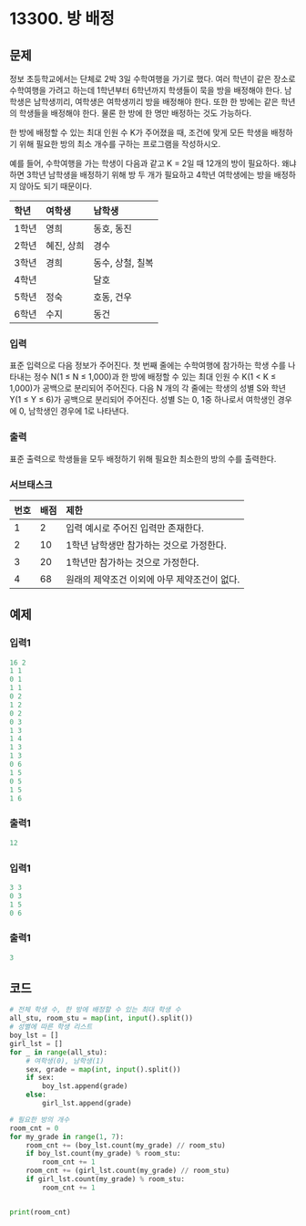 # 13300. 방 배정

## 문제

정보 초등학교에서는 단체로 2박 3일 수학여행을 가기로 했다. 여러 학년이 같은 장소로 수학여행을 가려고 하는데 1학년부터 6학년까지 학생들이 묵을 방을 배정해야 한다. 남학생은 남학생끼리, 여학생은 여학생끼리 방을 배정해야 한다. 또한 한 방에는 같은 학년의 학생들을 배정해야 한다. 물론 한 방에 한 명만 배정하는 것도 가능하다.

한 방에 배정할 수 있는 최대 인원 수 K가 주어졌을 때, 조건에 맞게 모든 학생을 배정하기 위해 필요한 방의 최소 개수를 구하는 프로그램을 작성하시오.

예를 들어, 수학여행을 가는 학생이 다음과 같고 K = 2일 때 12개의 방이 필요하다. 왜냐하면 3학년 남학생을 배정하기 위해 방 두 개가 필요하고 4학년 여학생에는 방을 배정하지 않아도 되기 때문이다.

| 학년  | 여학생     | 남학생           |
| :---- | :--------- | :--------------- |
| 1학년 | 영희       | 동호, 동진       |
| 2학년 | 혜진, 상희 | 경수             |
| 3학년 | 경희       | 동수, 상철, 칠복 |
| 4학년 |            | 달호             |
| 5학년 | 정숙       | 호동, 건우       |
| 6학년 | 수지       | 동건             |

### 입력

표준 입력으로 다음 정보가 주어진다. 첫 번째 줄에는 수학여행에 참가하는 학생 수를 나타내는 정수 N(1 ≤ N ≤ 1,000)과 한 방에 배정할 수 있는 최대 인원 수 K(1 < K ≤ 1,000)가 공백으로 분리되어 주어진다. 다음 N 개의 각 줄에는 학생의 성별 S와 학년 Y(1 ≤ Y ≤ 6)가 공백으로 분리되어 주어진다. 성별 S는 0, 1중 하나로서 여학생인 경우에 0, 남학생인 경우에 1로 나타낸다. 

### 출력

표준 출력으로 학생들을 모두 배정하기 위해 필요한 최소한의 방의 수를 출력한다.

### 서브태스크

| 번호 | 배점 | 제한                                         |
| :--- | :--- | :------------------------------------------- |
| 1    | 2    | 입력 예시로 주어진 입력만 존재한다.          |
| 2    | 10   | 1학년 남학생만 참가하는 것으로 가정한다.     |
| 3    | 20   | 1학년만 참가하는 것으로 가정한다.            |
| 4    | 68   | 원래의 제약조건 이외에 아무 제약조건이 없다. |



## 예제

### 입력1

```python
16 2
1 1
0 1
1 1
0 2
1 2
0 2
0 3
1 3
1 4
1 3
1 3
0 6
1 5
0 5
1 5
1 6
```

### 출력1

```python
12
```



### 입력1

```python
3 3
0 3
1 5
0 6
```

### 출력1

```python
3
```





## 코드

```python
# 전체 학생 수, 한 방에 배정할 수 있는 최대 학생 수
all_stu, room_stu = map(int, input().split())
# 성별에 따른 학생 리스트
boy_lst = []
girl_lst = []
for _ in range(all_stu):
    # 여학생(0), 남학생(1)
    sex, grade = map(int, input().split())
    if sex:
        boy_lst.append(grade)
    else:
        girl_lst.append(grade)

# 필요한 방의 개수
room_cnt = 0
for my_grade in range(1, 7):
    room_cnt += (boy_lst.count(my_grade) // room_stu)
    if boy_lst.count(my_grade) % room_stu:
        room_cnt += 1
    room_cnt += (girl_lst.count(my_grade) // room_stu)
    if girl_lst.count(my_grade) % room_stu:
        room_cnt += 1


print(room_cnt)
```













